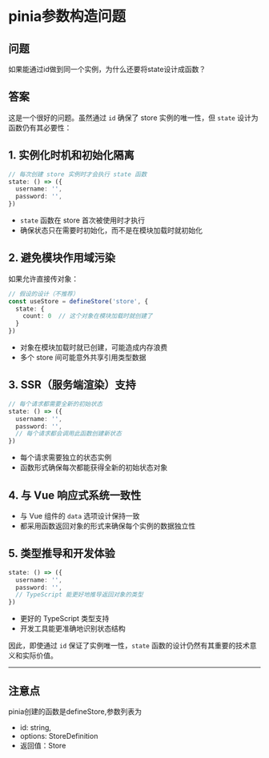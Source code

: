 # pinia参数构造问题

## 问题

如果能通过id做到同一个实例，为什么还要将state设计成函数？

## 答案

这是一个很好的问题。虽然通过 `id` 确保了 store 实例的唯一性，但 `state` 设计为函数仍有其必要性：

## 1. 实例化时机和初始化隔离

```typescript
// 每次创建 store 实例时才会执行 state 函数
state: () => ({
  username: '',
  password: '',
})
```

- `state` 函数在 store 首次被使用时才执行
- 确保状态只在需要时初始化，而不是在模块加载时就初始化

## 2. 避免模块作用域污染

如果允许直接传对象：

```typescript
// 假设的设计（不推荐）
const useStore = defineStore('store', {
  state: {
    count: 0  // 这个对象在模块加载时就创建了
  }
})
```

- 对象在模块加载时就已创建，可能造成内存浪费
- 多个 store 间可能意外共享引用类型数据

## 3. SSR（服务端渲染）支持

```typescript
// 每个请求都需要全新的初始状态
state: () => ({
  username: '',
  password: '',
  // 每个请求都会调用此函数创建新状态
})
```

- 每个请求需要独立的状态实例
- 函数形式确保每次都能获得全新的初始状态对象

## 4. 与 Vue 响应式系统一致性

- 与 Vue 组件的 `data` 选项设计保持一致
- 都采用函数返回对象的形式来确保每个实例的数据独立性

## 5. 类型推导和开发体验

```typescript
state: () => ({
  username: '',
  password: '',
  // TypeScript 能更好地推导返回对象的类型
})
```

- 更好的 TypeScript 类型支持
- 开发工具能更准确地识别状态结构

因此，即使通过 `id` 保证了实例唯一性，`state` 函数的设计仍然有其重要的技术意义和实际价值。

---

## 注意点

pinia创建的函数是defineStore,参数列表为

- id: string,
- options: StoreDefinition
- 返回值：Store
